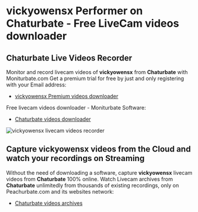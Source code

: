 # vickyowensx Performer on Chaturbate - Free LiveCam videos downloader

## Chaturbate Live Videos Recorder

Monitor and record livecam videos of **vickyowensx** from **Chaturbate** with Moniturbate.com
Get a premium trial for free by just and only registering with your Email address:
* [vickyowensx Premium videos downloader](https://moniturbate.com/request-demo-licence-key.html)

Free livecam videos downloader - Moniturbate Software:
* [Chaturbate videos downloader](https://moniturbate.com/moniturbate-download-software.html)

![vickyowensx livecam videos recorder](https://peachurnet.com/templates/moniturbate-software.png)


## Capture vickyowensx videos from the Cloud and watch your recordings on Streaming

Without the need of downloading a software, capture **vickyowensx** livecam videos from **Chaturbate** 100% online.
Watch Livecam archives from **Chaturbate** unlimitedly from thousands of existing recordings, only on Peachurbate.com and its websites network:
* [Chaturbate videos archives](https://peachurnet.com/)